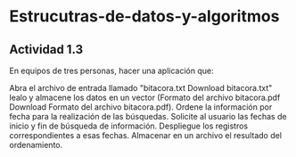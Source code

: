 # Estrucutras-de-datos-y-algoritmos

## Actividad 1.3
En equipos de tres personas, hacer una aplicación que:

Abra el archivo de entrada llamado "bitacora.txt Download bitacora.txt" lealo y almacene los datos en un vector  (Formato del archivo bitacora.pdf Download Formato del archivo bitacora.pdf).
Ordene la información por fecha para la realización de las búsquedas.
Solicite al usuario las fechas de inicio y fin de búsqueda de información.
Despliegue los registros correspondientes a esas fechas.
Almacenar en un archivo el resultado del ordenamiento.
